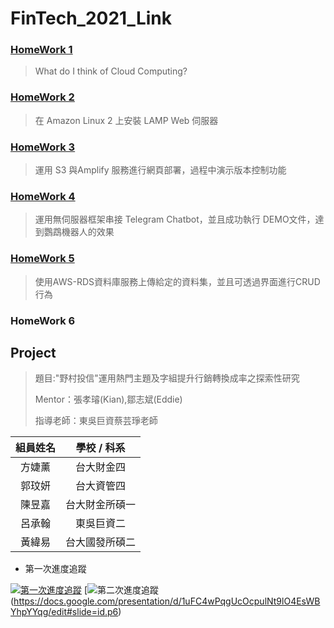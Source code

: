 # FinTech_2021_Link


### [HomeWork 1](https://github.com/star2659/FinTech/blob/main/HW1/%E4%BD%9C%E6%A5%AD%E4%B8%80.md)
> What do I think of Cloud Computing?
### [HomeWork 2](https://github.com/star2659/FinTech/blob/main/HW2/%E4%BD%9C%E6%A5%AD%E4%BA%8C.md)
> 在 Amazon Linux 2 上安裝 LAMP Web 伺服器
### [HomeWork 3](https://github.com/star2659/FinTech/blob/main/HW3/%E4%BD%9C%E6%A5%AD%E4%B8%89.md)
> 運用 S3 與Amplify 服務進行網頁部署，過程中演示版本控制功能
### [HomeWork 4](https://github.com/star2659/FinTech/blob/main/HW4/%E4%BD%9C%E6%A5%AD%E5%9B%9B.md)
> 運用無伺服器框架串接 Telegram Chatbot，並且成功執行 DEMO文件，達到鸚鵡機器人的效果  
### [HomeWork 5](https://github.com/star2659/FinTech/blob/main/HW5/%E4%BD%9C%E6%A5%AD%E4%BA%94.md)
> 使用AWS-RDS資料庫服務上傳給定的資料集，並且可透過界面進行CRUD行為
### HomeWork 6

## Project
> 題目:"野村投信"運用熱門主題及字組提升行銷轉換成率之探索性研究
> 
> Mentor：張孝璿(Kian),鄒志斌(Eddie)
> 
> 指導老師：東吳巨資蔡芸琤老師
> 
| 組員姓名   | 學校 / 科系   | 
| :---: | :-------------: | 
| 方婕薰   | 台大財金四       | 
| 郭玟妍   | 台大資管四       | 
| 陳昱嘉   | 台大財金所碩一       |
| 呂承翰   | 東吳巨資二       | 
| 黃緯易   | 台大國發所碩二       | 

* 第一次進度追蹤

[![第一次進度追蹤](https://imgur.com/Z5F8QOL.jpg)](https://www.youtube.com/watch?v=xh2L-zxXe7s)
[![第二次進度追蹤](https://imgur.com/v3E2z2y.jpg)(https://docs.google.com/presentation/d/1uFC4wPqgUcOcpulNt9lO4EsWBYhpYYqg/edit#slide=id.p6)
